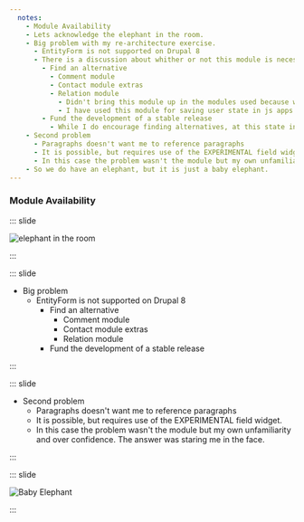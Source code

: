 ```yaml
---
  notes:
    - Module Availability
    - Lets acknowledge the elephant in the room.
    - Big problem with my re-architecture exercise.
      - EntityForm is not supported on Drupal 8
      - There is a discussion about whither or not this module is necessary. I of corse believe the module is necessary. However, this doesn't make the module stable today. The module works well enough for this experiment, but if this where a full client project we would have to explore some options.
        - Find an alternative
          - Comment module
          - Contact module extras
          - Relation module
            - Didn't bring this module up in the modules used because we didn't use it, but this is a really cool module. This module has the ability to supplant the functionality of flag and organic groups. It adds the concept of entity endpoints which allow us to make fieldable relations between entities. In the example of this LMS that entity would have all the fields for the response, an endpoint for the paragraphs item (renamed paragraph revision for Drupal 8), and an endpoint for the user.
            - I have used this module for saving user state in js apps and for keeping track of users completion status for resources in custom Professional Development portals.
        - Fund the development of a stable release
          - While I do encourage finding alternatives, at this state in Drupal 8 development I would encourage us to choose the final option because frankly aside from the comment module none of the above options are any more stable than eform and more importantly Drupal 8 needs more stability in contrib .
    - Second problem
      - Paragraphs doesn't want me to reference paragraphs
      - It is possible, but requires use of the EXPERIMENTAL field widget. The main reason this is EXPERIMENTAL is that the paragraphs modules is not mean to be used to reuse content, that is more of a function of blocks. I spent more time on this than I would have liked, due to some of Drupal 8's UI changes that I didn't fully understand. But it turned out to be a non-problem.
      - In this case the problem wasn't the module but my own unfamiliarity and over confidence. The answer was staring me in the face.
    - So we do have an elephant, but it is just a baby elephant.
---
```


### Module Availability

::: slide

![elephant in the room](http://68.media.tumblr.com/06a363a56c82b78b55dd9dc52df72174/tumblr_o2k1xwmoN91ritmyro1_500.jpg)

:::

::: slide

- Big problem
  - EntityForm is not supported on Drupal 8
    - Find an alternative
      - Comment module
      - Contact module extras
      - Relation module
    - Fund the development of a stable release

:::

::: slide

- Second problem
  - Paragraphs doesn't want me to reference paragraphs
  - It is possible, but requires use of the EXPERIMENTAL field widget.
  - In this case the problem wasn't the module but my own unfamiliarity and over confidence. The answer was staring me in the face.

:::

::: slide

![Baby Elephant](https://cdn-images-1.medium.com/max/800/1*YDxL6IOZW0LYTPLnggSvlQ.gif)

:::
